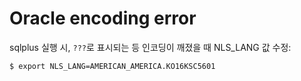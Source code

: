 # Oracle encoding error

sqlplus 실행 시, `???`로 표시되는 등 인코딩이 깨졌을 때 NLS_LANG 값 수정:

```bash
$ export NLS_LANG=AMERICAN_AMERICA.KO16KSC5601
```